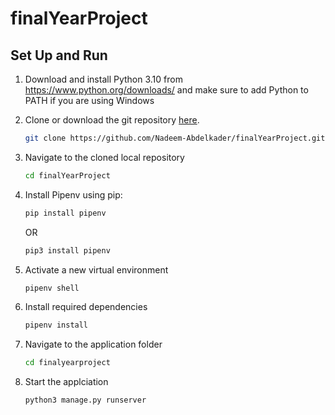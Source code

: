 # finalYearProject

[comment]: <> (## Author)

[comment]: <> (- [Nadeem Abdelkader]&#40;https://github.com/Nadeem-Abdelkader&#41;)

[comment]: <> (## What Is This?)

## Set Up and Run

1. Download and install Python 3.10 from <https://www.python.org/downloads/> and make sure to add Python to PATH if you are using Windows
2. Clone or download the git repository
   [here](https://github.com/Nadeem-Abdelkader/finalYearProject.git).
    ```sh
    git clone https://github.com/Nadeem-Abdelkader/finalYearProject.git
    ```
3. Navigate to the cloned local repository
    ```sh
    cd finalYearProject
    ```

4. Install Pipenv using pip:
    ```sh
    pip install pipenv
    ```
      OR
    ```sh
    pip3 install pipenv
    ```

5. Activate a new virtual environment
    ```sh
   pipenv shell
   ```

5. Install required dependencies 
    ```sh
   pipenv install
   ```
   
6. Navigate to the application folder
    ```sh
    cd finalyearproject
    ```
   
7. Start the applciation
    ```sh
    python3 manage.py runserver
    ```
